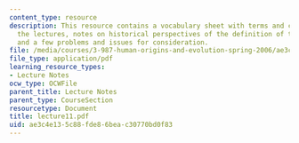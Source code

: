 ```yaml
---
content_type: resource
description: This resource contains a vocabulary sheet with terms and concepts from
  the lectures, notes on historical perspectives of the definition of the genus Homo,
  and a few problems and issues for consideration.
file: /media/courses/3-987-human-origins-and-evolution-spring-2006/ae3c4e135c88fde86beac30770bd0f83_lecture11.pdf
file_type: application/pdf
learning_resource_types:
- Lecture Notes
ocw_type: OCWFile
parent_title: Lecture Notes
parent_type: CourseSection
resourcetype: Document
title: lecture11.pdf
uid: ae3c4e13-5c88-fde8-6bea-c30770bd0f83
---
```

